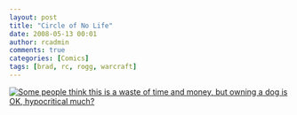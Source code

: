 ```yaml
---
layout: post
title: "Circle of No Life"
date: 2008-05-13 00:01
author: rcadmin
comments: true
categories: [Comics]
tags: [brad, rc, rogg, warcraft]
---
```

<a href="http://bitsmack.com/wp/2008/05/13/circle-of-no-life/"><img src="http://bitsmack.com/wp/wp-content/uploads/2008/05/20080513.jpg" title="Some people think this is a waste of time and money, but owning a dog is OK, hypocritical much?" /></a>

